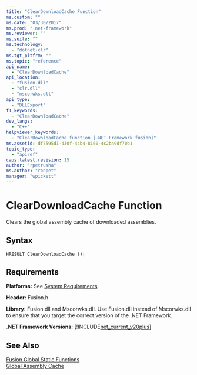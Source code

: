 ```yaml
---
title: "ClearDownloadCache Function"
ms.custom: ""
ms.date: "03/30/2017"
ms.prod: ".net-framework"
ms.reviewer: ""
ms.suite: ""
ms.technology: 
  - "dotnet-clr"
ms.tgt_pltfrm: ""
ms.topic: "reference"
api_name: 
  - "ClearDownloadCache"
api_location: 
  - "fusion.dll"
  - "clr.dll"
  - "mscorwks.dll"
api_type: 
  - "DLLExport"
f1_keywords: 
  - "ClearDownloadCache"
dev_langs: 
  - "C++"
helpviewer_keywords: 
  - "ClearDownloadCache function [.NET Framework fusion]"
ms.assetid: df7595d1-430f-44b4-8160-4c2ba9df70b1
topic_type: 
  - "apiref"
caps.latest.revision: 15
author: "rpetrusha"
ms.author: "ronpet"
manager: "wpickett"
---
```

# ClearDownloadCache Function
Clears the global assembly cache of downloaded assemblies.  
  
## Syntax  
  
```  
HRESULT ClearDownloadCache ();  
```  
  
## Requirements  
 **Platforms:** See [System Requirements](../../../../docs/framework/get-started/system-requirements.md).  
  
 **Header:** Fusion.h  
  
 **Library:** Fusion.dll and Mscorwks.dll. Use Fusion.dll instead of Mscorwks.dll to ensure that you target the correct version of the .NET Framework.  
  
 **.NET Framework Versions:** [!INCLUDE[net_current_v20plus](../../../../includes/net-current-v20plus-md.md)]  
  
## See Also  
 [Fusion Global Static Functions](../../../../docs/framework/unmanaged-api/fusion/fusion-global-static-functions.md)   
 [Global Assembly Cache](../../../../docs/framework/app-domains/gac.md)
